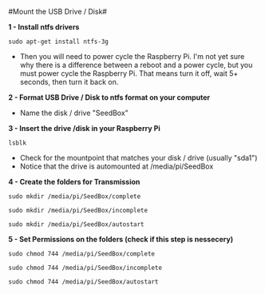 #Mount the USB Drive / Disk#

**1 - Install ntfs drivers**
~~~
sudo apt-get install ntfs-3g
~~~
   * Then you will need to power cycle the Raspberry Pi. I'm not yet sure why there is a difference between a reboot and a power cycle, but you must power cycle the Raspberry Pi. That means turn it off, wait 5+ seconds, then turn it back on.

**2 - Format USB Drive / Disk to ntfs format on your computer**
   * Name the disk / drive "SeedBox"
   
**3 - Insert the drive /disk in your Raspberry Pi**
~~~
lsblk
~~~
   * Check for the mountpoint that matches your disk / drive (usually "sda1")
   * Notice that the drive is automounted at /media/pi/SeedBox

**4 - Create the folders for Transmission**
~~~
sudo mkdir /media/pi/SeedBox/complete
~~~
~~~
sudo mkdir /media/pi/SeedBox/incomplete
~~~
~~~
sudo mkdir /media/pi/SeedBox/autostart
~~~
**5 - Set Permissions on the folders (check if this step is nessecery)**
~~~
sudo chmod 744 /media/pi/SeedBox/complete
~~~
~~~
sudo chmod 744 /media/pi/SeedBox/incomplete
~~~
~~~
sudo chmod 744 /media/pi/SeedBox/autostart
~~~



